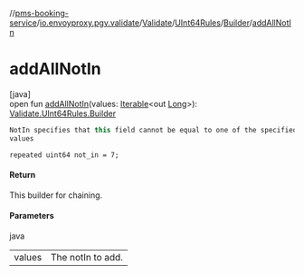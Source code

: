 //[pms-booking-service](../../../../../index.md)/[io.envoyproxy.pgv.validate](../../../index.md)/[Validate](../../index.md)/[UInt64Rules](../index.md)/[Builder](index.md)/[addAllNotIn](add-all-not-in.md)

# addAllNotIn

[java]\
open fun [addAllNotIn](add-all-not-in.md)(values: [Iterable](https://docs.oracle.com/en/java/javase/23/docs/api/java.base/java/lang/Iterable.html)&lt;out [Long](https://docs.oracle.com/en/java/javase/23/docs/api/java.base/java/lang/Long.html)&gt;): [Validate.UInt64Rules.Builder](index.md)

```kotlin
NotIn specifies that this field cannot be equal to one of the specified
values

```
`repeated uint64 not_in = 7;`

#### Return

This builder for chaining.

#### Parameters

java

| | |
|---|---|
| values | The notIn to add. |